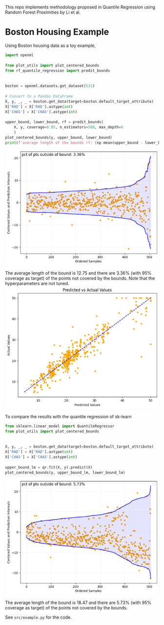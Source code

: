 This repo implements methodology proposed in Quantile Regression using Random Forest Proximities by Li et al.

# Boston Housing Example
Using Boston housing data as a toy example,
```python
import openml

from plot_utils import plot_centered_bounds
from rf_quantile_regression import predit_bounds


boston = openml.datasets.get_dataset(531)

# Convert to a Pandas DataFrame
X, y, _, _ = boston.get_data(target=boston.default_target_attribute)
X['RAD'] = X['RAD'].astype(int)
X['CHAS'] = X['CHAS'].astype(int)

upper_bound, lower_bound, rf = predit_bounds(
    X, y, coverage=0.95, n_estimators=500, max_depth=6
    )
plot_centered_bounds(y, upper_bound, lower_bound)
print(f'average length of the bounds rf: {np.mean(upper_bound - lower_bound)}')
```
![RF Bounds](plots/rf_bounds.png)

The average length of the bound is 12.75 and there are 3.36% (with 95% coverage as target) of the points not covered by the bounds. Note that the hyperparameters are not tuned.
![pred vs actual](plots/pred_vs_actual.png)

To compare the results with the quantile regression of sk-learn
```python
from sklearn.linear_model import QuantileRegressor
from plot_utils import plot_centered_bounds


X, y, _, _ = boston.get_data(target=boston.default_target_attribute)
X['RAD'] = X['RAD'].astype(int)
X['CHAS'] = X['CHAS'].astype(int)

upper_bound_lm = qr.fit(X, y).predict(X)
plot_centered_bounds(y, upper_bound_lm, lower_bound_lm)
```
![LM Bounds](plots/lm_bounds.png)

The average length of the bound is 18.47 and there are 5.73% (with 95% coverage as target) of the points not covered by the bounds.

See `src/example.py` for the code.